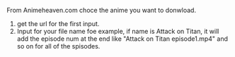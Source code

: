 From Animeheaven.com choce the anime you want to donwload. 
1. get the url for the first input.
2. Input for your file name foe example, if name is Attack on Titan, it will add the episode num at the end like "Attack on Titan episode1.mp4" and so on for all of the spisodes.
